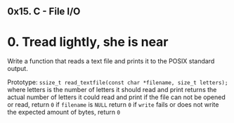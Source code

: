 ## 0x15. C - File I/O


#  0. Tread lightly, she is near

Write a function that reads a text file and prints it to the POSIX standard output.

Prototype: `ssize_t read_textfile(const char *filename, size_t letters);`
where letters is the number of letters it should read and print
returns the actual number of letters it could read and print
if the file can not be opened or read, return `0`
if `filename` is `NULL` return `0`
if `write` fails or does not write the expected amount of bytes, return `0`